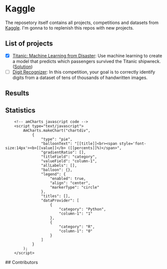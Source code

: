 # Kaggle

The reposetory itself contains all projects, competitions and datasets from [Kaggle](https://www.kaggle.com). I'm gonna to to replenish this repos with new projects.

## List of projects

- [x] [Titanic: Machine Learning from Disaster](https://www.kaggle.com/c/titanic): Use machine learning to create a model that predicts which passengers survived the Titanic shipwreck. ([Solution](https://github.com/JuiceFV/Kaggle/tree/master/Titanik))
- [ ] [Digit Recognizer](https://www.kaggle.com/c/digit-recognizer): In this competition, your goal is to correctly identify digits from a dataset of tens of thousands of handwritten images.

## Results

## Statistics
<div>
<!-- amCharts javascript sources -->
		<script type="text/javascript" src="https://www.amcharts.com/lib/3/amcharts.js"></script>
		<script type="text/javascript" src="https://www.amcharts.com/lib/3/pie.js"></script>
		
		<!-- amCharts javascript code -->
		<script type="text/javascript">
			AmCharts.makeChart("chartdiv",
				{
					"type": "pie",
					"balloonText": "[[title]]<br><span style='font-size:14px'><b>[[value]]</b> ([[percents]]%)</span>",
					"gradientRatio": [],
					"titleField": "category",
					"valueField": "column-1",
					"allLabels": [],
					"balloon": {},
					"legend": {
						"enabled": true,
						"align": "center",
						"markerType": "circle"
					},
					"titles": [],
					"dataProvider": [
						{
							"category": "Python",
							"column-1": "1"
						},
						{
							"category": "R",
							"column-1": "0"
						}
					]
				}
			);
		</script>
<div>
## Contributors